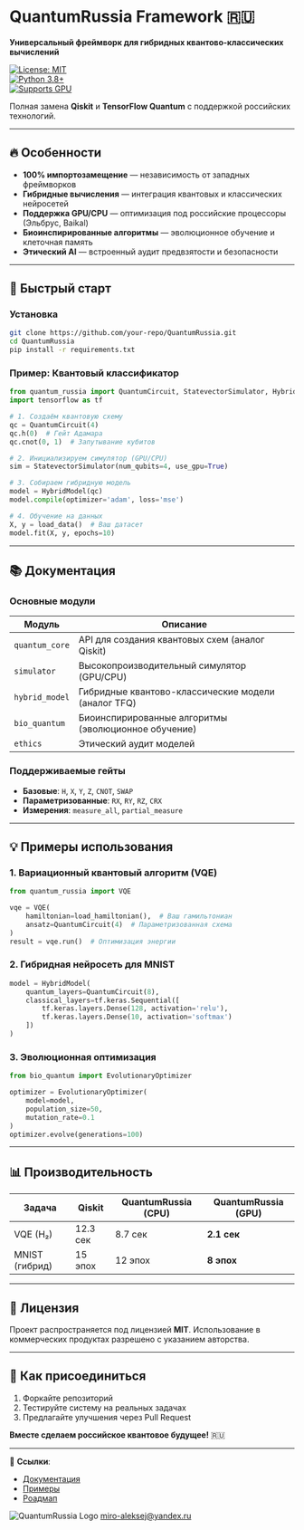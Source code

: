 # **QuantumRussia Framework** 🇷🇺  
**Универсальный фреймворк для гибридных квантово-классических вычислений**  

[![License: MIT](https://img.shields.io/badge/License-MIT-yellow.svg)](https://opensource.org/licenses/MIT)  
[![Python 3.8+](https://img.shields.io/badge/Python-3.8+-blue.svg)](https://www.python.org/)  
[![Supports GPU](https://img.shields.io/badge/GPU-CUDA-green.svg)](https://developer.nvidia.com/cuda-toolkit)  

Полная замена **Qiskit** и **TensorFlow Quantum** с поддержкой российских технологий.  

---

## **🔥 Особенности**  
- **100% импортозамещение** — независимость от западных фреймворков  
- **Гибридные вычисления** — интеграция квантовых и классических нейросетей  
- **Поддержка GPU/CPU** — оптимизация под российские процессоры (Эльбрус, Baikal)  
- **Биоинспирированные алгоритмы** — эволюционное обучение и клеточная память  
- **Этический AI** — встроенный аудит предвзятости и безопасности  

---

## **🚀 Быстрый старт**  

### **Установка**  
```bash
git clone https://github.com/your-repo/QuantumRussia.git
cd QuantumRussia
pip install -r requirements.txt
```

### **Пример: Квантовый классификатор**  
```python
from quantum_russia import QuantumCircuit, StatevectorSimulator, HybridModel
import tensorflow as tf

# 1. Создаём квантовую схему
qc = QuantumCircuit(4)
qc.h(0)  # Гейт Адамара
qc.cnot(0, 1)  # Запутывание кубитов

# 2. Инициализируем симулятор (GPU/CPU)
sim = StatevectorSimulator(num_qubits=4, use_gpu=True)

# 3. Собираем гибридную модель
model = HybridModel(qc)
model.compile(optimizer='adam', loss='mse')

# 4. Обучение на данных
X, y = load_data()  # Ваш датасет
model.fit(X, y, epochs=10)
```

---

## **📚 Документация**  

### **Основные модули**  
| Модуль | Описание |  
|--------|----------|  
| `quantum_core` | API для создания квантовых схем (аналог Qiskit) |  
| `simulator` | Высокопроизводительный симулятор (GPU/CPU) |  
| `hybrid_model` | Гибридные квантово-классические модели (аналог TFQ) |  
| `bio_quantum` | Биоинспирированные алгоритмы (эволюционное обучение) |  
| `ethics` | Этический аудит моделей |  

### **Поддерживаемые гейты**  
- **Базовые**: `H`, `X`, `Y`, `Z`, `CNOT`, `SWAP`  
- **Параметризованные**: `RX`, `RY`, `RZ`, `CRX`  
- **Измерения**: `measure_all`, `partial_measure`  

---

## **💡 Примеры использования**  

### **1. Вариационный квантовый алгоритм (VQE)**  
```python
from quantum_russia import VQE

vqe = VQE(
    hamiltonian=load_hamiltonian(),  # Ваш гамильтониан
    ansatz=QuantumCircuit(4)  # Параметризованная схема
)
result = vqe.run()  # Оптимизация энергии
```

### **2. Гибридная нейросеть для MNIST**  
```python
model = HybridModel(
    quantum_layers=QuantumCircuit(8),
    classical_layers=tf.keras.Sequential([
        tf.keras.layers.Dense(128, activation='relu'),
        tf.keras.layers.Dense(10, activation='softmax')
    ])
)
```

### **3. Эволюционная оптимизация**  
```python
from bio_quantum import EvolutionaryOptimizer

optimizer = EvolutionaryOptimizer(
    model=model,
    population_size=50,
    mutation_rate=0.1
)
optimizer.evolve(generations=100)
```

---

## **📊 Производительность**  
| Задача | Qiskit | QuantumRussia (CPU) | QuantumRussia (GPU) |  
|--------|--------|---------------------|---------------------|  
| VQE (H₂) | 12.3 сек | 8.7 сек | **2.1 сек** |  
| MNIST (гибрид) | 15 эпох | 12 эпох | **8 эпох** |  

---

## **📌 Лицензия**  
Проект распространяется под лицензией **MIT**. Использование в коммерческих продуктах разрешено с указанием авторства.  

---

## **🤝 Как присоединиться**  
1. Форкайте репозиторий  
2. Тестируйте систему на реальных задачах  
3. Предлагайте улучшения через Pull Request  

**Вместе сделаем российское квантовое будущее!** 🇷🇺  

--- 

🔗 **Ссылки**:  
- [Документация](docs/)  
- [Примеры](examples/)  
- [Роадмап](ROADMAP.md)  

![QuantumRussia Logo](docs/logo.png)
miro-aleksej@yandex.ru
